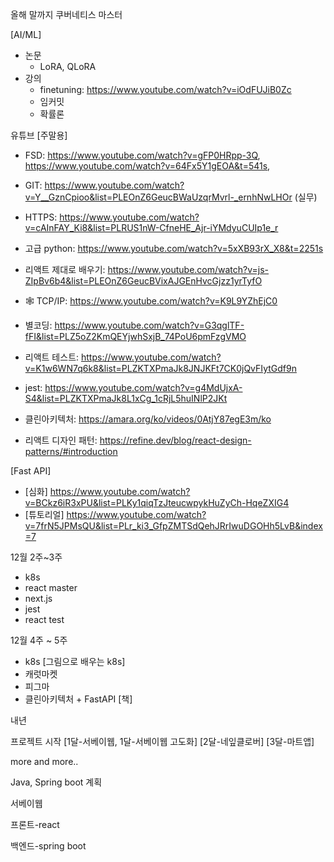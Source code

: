 

올해 말까지 쿠버네티스 마스터



[AI/ML]

- 논문
  - LoRA, QLoRA
- 강의
  - finetuning: https://www.youtube.com/watch?v=iOdFUJiB0Zc
  - 임커밋
  - 확률론







유튜브 [주말용]

- FSD: https://www.youtube.com/watch?v=gFP0HRpp-3Q, https://www.youtube.com/watch?v=64Fx5Y1gEOA&t=541s,
- GIT: https://www.youtube.com/watch?v=Y__GznCpioo&list=PLEOnZ6GeucBWaUzqrMvrl-_ernhNwLHOr (실무)
- HTTPS: https://www.youtube.com/watch?v=cAInFAY_Ki8&list=PLRUS1nW-CfneHE_Ajr-iYMdyuCUIp1e_r
- 고급 python: https://www.youtube.com/watch?v=5xXB93rX_X8&t=2251s
- 리액트 제대로 배우기: https://www.youtube.com/watch?v=js-ZIpBv6b4&list=PLEOnZ6GeucBVixAJGEnHvcGjzz1yrTyfO
- 🕸️ TCP/IP: https://www.youtube.com/watch?v=K9L9YZhEjC0
- 별코딩: https://www.youtube.com/watch?v=G3qglTF-fFI&list=PLZ5oZ2KmQEYjwhSxjB_74PoU6pmFzgVMO



- 리액트 테스트: https://www.youtube.com/watch?v=K1w6WN7q6k8&list=PLZKTXPmaJk8JNJKFt7CK0jQvFIytGdf9n
- jest: https://www.youtube.com/watch?v=g4MdUjxA-S4&list=PLZKTXPmaJk8L1xCg_1cRjL5huINlP2JKt



- 클린아키텍처: https://amara.org/ko/videos/0AtjY87egE3m/ko



- 리액트 디자인 패턴: https://refine.dev/blog/react-design-patterns/#introduction



[Fast API]

- [심화] https://www.youtube.com/watch?v=BCkz6iR3xPU&list=PLKy1qiqTzJteucwpykHuZyCh-HqeZXIG4
- [튜토리얼] https://www.youtube.com/watch?v=7frN5JPMsQU&list=PLr_ki3_GfpZMTSdQehJRrIwuDGOHh5LvB&index=7



12월 2주~3주

- k8s
- react master
- next.js
- jest
- react test

12월 4주 ~ 5주

- k8s [그림으로 배우는 k8s]
- 캐럿마켓
- 피그마 
- 클린아키텍처 + FastAPI [책]











내년

프로젝트 시작 [1달-서베이웹, 1달-서베이웹 고도화] [2달-네잎클로버] [3달-마트앱]

more and more..

Java, Spring boot 계획

서베이웹

프론트-react

백엔드-spring boot







